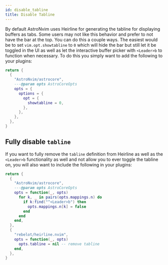 ```yaml
---
id: disable_tabline
title: Disable Tabline
---
```


By default AstroNvim uses Heirline for generating the tabline for displaying buffers as tabs. Some users may not like this behavior and prefer to not have the bar at the top. You can do this a couple ways. The easiest would be to set `vim.opt.showtabline` to `0` which will hide the bar but still let it be toggled in the UI as well as let the interactive buffer picker with `<Leader>b` to function when necessary. To do this you simply want to add the following to your plugins:

```lua title="lua/plugins/hide_tabline.lua"
return {
  {
    "AstroNvim/astrocore",
    ---@param opts AstroCoreOpts
    opts = {
      options = {
        opt = {
          showtabline = 0,
        },
      },
    },
  },
}
```

## Fully disable `tabline`

If you want to fully remove the `tabline` definition from Heirline as well as the `<Leader>b` functionality as well and not allow you to ever toggle the tabline on, you will also want to include the following in your plugins:

```lua title="lua/plugins/disable_tabline.lua"
return {
  {
    "AstroNvim/astrocore",
    ---@param opts AstroCoreOpts
    opts = function(_, opts)
      for k, _ in pairs(opts.mappings.n) do
        if k:find("^<Leader>b") then
          opts.mappings.n[k] = false
        end
      end
    end,
  },
  {
    "rebelot/heirline.nvim",
    opts = function(_, opts)
      opts.tabline = nil -- remove tabline
    end,
  },
}
```
